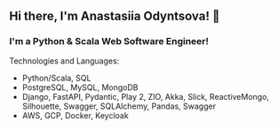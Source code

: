 ## Hi there, I'm Anastasiia Odyntsova! 👋
### I'm a Python & Scala Web Software Engineer!


Technologies and Languages:
- Python/Scala, SQL
- PostgreSQL, MySQL, MongoDB
- Django, FastAPI, Pydantic, Play 2, ZIO, Akka, Slick, ReactiveMongo, Silhouette, Swagger, SQLAlchemy, Pandas, Swagger
- AWS, GCP, Docker, Keycloak

